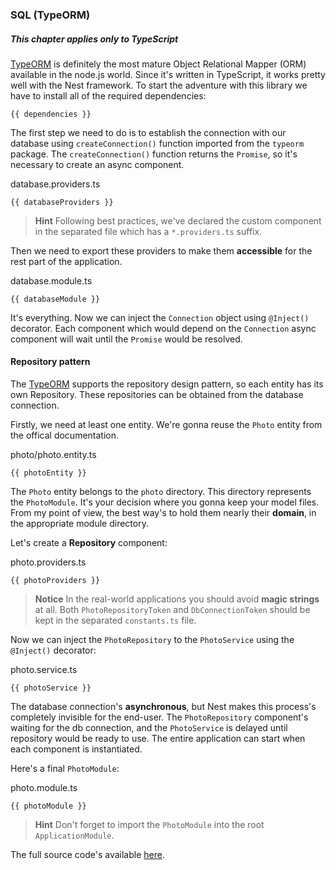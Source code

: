 <div class="content">
  <h3>SQL (TypeORM)</h3>
  <h5>This chapter applies only to TypeScript</h5>
  <p>
    <a href="https://github.com/typeorm/typeorm" target="blank">TypeORM</a> is definitely the most mature Object Relational Mapper (ORM) available in the node.js world.
    Since it's written in TypeScript, it works pretty well with the Nest framework.
    To start the adventure with this library we have to install all of the required dependencies:
  </p>
  <pre><code class="language-typescript">{{ dependencies }}</code></pre>
  <p>
    The first step we need to do is to establish the connection with our database using <code>createConnection()</code> function imported from the <code>typeorm</code> package.
    The <code>createConnection()</code> function returns the <code>Promise</code>, so it's necessary to create an <a routerLink="/advanced/async-components">async component</a>.
  </p>
  <span class="filename">database.providers.ts</span>
  <pre><code class="language-typescript">{{ databaseProviders }}</code></pre>
  <blockquote class="warning">
      <strong>Hint</strong> Following best practices, we've declared the custom component in the separated file which has a <code>*.providers.ts</code> suffix.
   </blockquote>
   <p>
     Then we need to export these providers to make them <strong>accessible</strong> for the rest part of the application.
  </p>
  <span class="filename">database.module.ts</span>
  <pre><code class="language-typescript">{{ databaseModule }}</code></pre>
  <p>
    It's everything. Now we can inject the <code>Connection</code> object using <code>@Inject()</code> decorator.
    Each component which would depend on the <code>Connection</code> async component will wait until the <code>Promise</code> would be resolved.
  </p>
  <h4>Repository pattern</h4>
  <p>
    The <a href="https://github.com/typeorm/typeorm" target="blank">TypeORM</a> supports the repository design pattern, so each entity has its own Repository. These repositories can be obtained from the database connection.
  </p>
  <p>
    Firstly, we need at least one entity. We're gonna reuse the <code>Photo</code> entity from the offical documentation.
  </p>
  <span class="filename">photo/photo.entity.ts</span>
  <pre><code class="language-typescript">{{ photoEntity }}</code></pre>
  <p>
    The <code>Photo</code> entity belongs to the <code>photo</code> directory.
    This directory represents the <code>PhotoModule</code>. It's your decision where you gonna keep your model files. From my point of view, the best way's to hold them nearly their <strong>domain</strong>, in the appropriate module directory.
  </p>
  <p>
    Let's create a <strong>Repository</strong> component:
  </p>
  <span class="filename">photo.providers.ts</span>
  <pre><code class="language-typescript">{{ photoProviders }}</code></pre>
  <blockquote>
      <strong>Notice</strong> In the real-world applications you should avoid <strong>magic strings</strong> at all. Both <code>PhotoRepositoryToken</code> and <code>DbConnectionToken</code> should be kept in the separated <code>constants.ts</code> file. 
   </blockquote>
   <p>
     Now we can inject the <code>PhotoRepository</code> to the <code>PhotoService</code> using the <code>@Inject()</code> decorator:
   </p>
   <span class="filename">photo.service.ts</span>
  <pre><code class="language-typescript">{{ photoService }}</code></pre>
  <p>
    The database connection's <strong>asynchronous</strong>, but Nest makes this process's completely invisible for the end-user.
    The <code>PhotoRepository</code> component's waiting for the db connection, and the <code>PhotoService</code> is delayed until repository would be ready to use.
    The entire application can start when each component is instantiated.
  </p>
  <p>
    Here's a final <code>PhotoModule</code>:
  </p>
  <span class="filename">photo.module.ts</span>
  <pre><code class="language-typescript">{{ photoModule }}</code></pre>
  <blockquote class="warning">
      <strong>Hint</strong> Don't forget to import the <code>PhotoModule</code> into the root <code>ApplicationModule</code>.
   </blockquote>
   <p>
     The full source code's available <a href="https://github.com/nestjs/nest/tree/master/examples/05-sql-typeorm" target="blank">here</a>.
   </p>
</div>